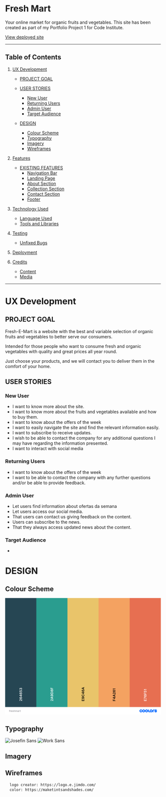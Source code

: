 # **Fresh Mart**
Your online market for organic fruits and vegetables.
This site has been created as part of my Portfolio Project 1 for Code Institute.


[View deployed site](https://freshmart)

- - -

## **Table of Contents**

1. [UX Development](#ux-development)
    * [PROJECT GOAL](#project-goal)

    * [USER STORIES](#user-stories)
        * [New User](#new-user)
        * [Returning Users](#returning-users)
        * [Admin User](#admin-user)
        * [Target Audience](#target-audience)

    * [DESIGN](#design)
        * [Colour Scheme](#colour-scheme)
        * [Typography](#typography)
        * [Imagery](#imagery)
        * [Wireframes](#wireframes)
      
2. [Features](#features)  
    * [EXISTING FEATURES](#existing-features)
        * [Navigation Bar](#navigation-bar)
        * [Landing Page](#landing-page)
        * [About Section](#about-section)
        * [Collection Section](#collection-section)
        * [Contact Section](#contact-section)
        * [Footer](#footer)
        
3. [Technology Used](#technology-used)  
    * [Language Used](#language-used)
    * [Tools and Libraries](#tools-and-libraries)

4. [Testing](#testing)
    * [Unfixed Bugs](#unfixed-bugs)

5. [Deployment](#deployment)  
  
6. [Credits](#credits)  
    * [Content](#content)
    * [Media](#media)  

- - -

# **UX Development**
## **PROJECT GOAL**

Fresh-E-Mart is a website with the best and variable selection of organic fruits and vegetables to better serve our consumers.

Intended for those people who want to consume fresh and organic vegetables with quality and great prices all year round.

Just choose your products, and we will contact you to deliver them in the comfort of your home.

## **USER STORIES**

### **New User**
* I want to know more about the site.
* I want to know more about the fruits and vegetables available and how to buy them.
* I want to know about the offers of the week
* I want to easily navigate the site and find the relevant information easily.
* I want to subscribe to receive updates.
* I wish to be able to contact the company for any additional questions I may have regarding the information presented.
* I want to interact with social media


### **Returning Users**
* I want to know about the offers of the week
* I want to be able to contact the company with any further questions and/or be able to provide feedback.


### **Admin User**
* Let users find information about ofertas da semana
* Let users access our social media.
* That users can contact us giving feedback on the content.
* Users can subscribe to the news.
* That they always access updated news about the content.    
       
### **Target Audience**
* 

# **DESIGN**
## **Colour Scheme**
![Colour Pallete](./documentation/freshmart.png)

## **Typography**
![Josefin Sans](./documentation/josefin_sans.png)
![Work Sans](./documentation/work_sans.png)


## **Imagery**

## **Wireframes**
      logo creator: https://logo.e.jimdo.com/
      color: https://maketintsandshades.com/